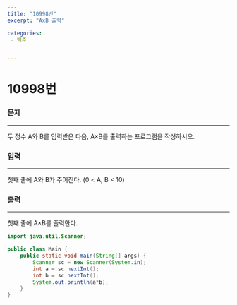```yaml
---
title: "10998번"
excerpt: "AxB 출력"

categories:
 - 백준 


---
```




# 10998번

### 문제

---

두 정수 A와 B를 입력받은 다음, A×B를 출력하는 프로그램을 작성하시오.

### 입력

---

첫째 줄에 A와 B가 주어진다. (0 < A, B < 10)

### 출력

---

첫째 줄에 A×B를 출력한다.

```java
import java.util.Scanner;

public class Main {
    public static void main(String[] args) {
        Scanner sc = new Scanner(System.in);
        int a = sc.nextInt();
        int b = sc.nextInt();
        System.out.println(a*b);
    }
}

```